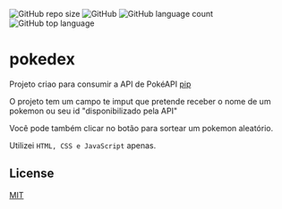 ![GitHub repo size](https://img.shields.io/github/repo-size/lucasspower/pokedex)
![GitHub](https://img.shields.io/github/license/lucasspower/pokedex)
![GitHub language count](https://img.shields.io/github/languages/count/lucasspower/pokedex)
![GitHub top language](https://img.shields.io/github/languages/top/lucasspower/pokedex)
# pokedex

Projeto criao para consumir a API de PokéAPI [pip](https://www.google.com/url?sa=t&rct=j&q=&esrc=s&source=web&cd=&cad=rja&uact=8&ved=2ahUKEwjxzP_IjYbvAhV5IbkGHV3dDdIQFjAAegQIAhAE&url=https%3A%2F%2Fpokeapi.co%2F&usg=AOvVaw1ES4gIx9RShknDAj6E3ToZ)

O projeto tem um campo te imput que pretende receber o nome de um pokemon ou seu id "disponibilizado pela API"

Você pode também clicar no botão para sortear um pokemon aleatório.

Utilizei `HTML, CSS e JavaScript` apenas.

## License
[MIT](https://choosealicense.com/licenses/mit/)
